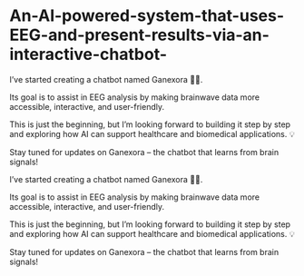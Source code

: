 # An-AI-powered-system-that-uses-EEG-and-present-results-via-an-interactive-chatbot-
I’ve started creating a chatbot named Ganexora 🧠🤖.

 Its goal is to assist in EEG analysis by making brainwave data more accessible, interactive, and user-friendly.

This is just the beginning, but I’m looking forward to building it step by step and exploring how AI can support healthcare and biomedical applications. 💡

Stay tuned for updates on Ganexora – the chatbot that learns from brain signals!

I’ve started creating a chatbot named Ganexora 🧠🤖.

 Its goal is to assist in EEG analysis by making brainwave data more accessible, interactive, and user-friendly.

This is just the beginning, but I’m looking forward to building it step by step and exploring how AI can support healthcare and biomedical applications. 💡

Stay tuned for updates on Ganexora – the chatbot that learns from brain signals!

